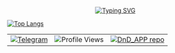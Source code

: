 <p align="center">
  <a href="https://git.io/typing-svg">
    <img src="https://readme-typing-svg.herokuapp.com?font=Fira+Code&pause=1000&center=true&vCenter=true&random=true&width=435&lines=hello+world;%D0%98%D0%BB%D0%B8+%D0%B2%D1%81%D0%B5+%D1%82%D0%B0%D0%BA%D0%B8+word.." alt="Typing SVG" />
  </a>
</p>

[![Top Langs](https://github-readme-stats.vercel.app/api/top-langs/?username=CraSchKook&layout=compact&theme=tokyonight)](https://github.com/anuraghazra/github-readme-stats)

<table align="center">
  <tr>
    <td>
      <a href="https://t.me/craschkook" target="_blank" rel="noopener noreferrer">
        <img src="https://img.shields.io/badge/Telegram-2CA5E0?style=for-the-badge&logo=telegram&logoColor=white" alt="Telegram"/>
      </a>
    </td>
    <td>
      <img src="https://komarev.com/ghpvc/?username=CraSchKook&color=blue&style=flat" alt="Profile Views" />
    </td>
    <td>
      <a href="https://github.com/CraSchKook/DnD_APP">
        <img src="https://github-readme-stats.vercel.app/api/pin/?username=CraSchKook&repo=DnD_APP&theme=tokyonight" alt="DnD_APP repo"/>
      </a>
    </td>
  </tr>
</table>
